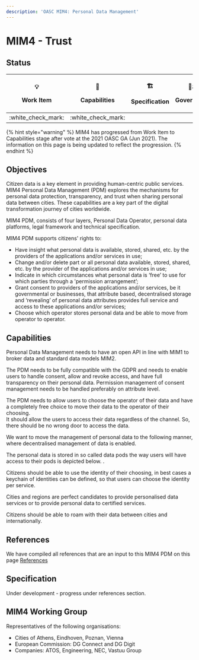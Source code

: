 ```yaml
---
description: 'OASC MIM4: Personal Data Management'
---
```


# MIM4 - Trust

## Status <a href="#mim1-contextinformationmanagement-goal" id="mim1-contextinformationmanagement-goal"></a>

| <p><span data-gb-custom-inline data-tag="emoji" data-code="1f4a1">💡</span> </p><p>Work Item</p> | <p><span data-gb-custom-inline data-tag="emoji" data-code="1f9e9">🧩</span> </p><p>Capabilities</p> | <p><span data-gb-custom-inline data-tag="emoji" data-code="1f3d7">🏗</span> </p><p>Specification</p> | <p><span data-gb-custom-inline data-tag="emoji" data-code="1f469-2696">👩⚖</span> </p><p>Governance</p> |
| :----------------------------------------------------------------------------------------------: | :-------------------------------------------------------------------------------------------------: | :--------------------------------------------------------------------------------------------------: | :-----------------------------------------------------------------------------------------------------: |
|                                       :white\_check\_mark:                                       |                                        :white\_check\_mark:                                         |                                                                                                      |                                                                                                         |

{% hint style="warning" %}
MIM4 has progressed from Work Item to Capabilities stage after vote at the 2021 OASC GA (Jun 2021). The information on this page is being updated to reflect the progression.
{% endhint %}

## Objectives <a href="#mim1-contextinformationmanagement-goal" id="mim1-contextinformationmanagement-goal"></a>

Citizen data is a key element in providing human-centric public services. MIM4 Personal Data Management (PDM) explores the mechanisms for personal data protection, transparency, and trust when sharing personal data between cities. These capabilities are a key part of the digital transformation journey of cities worldwide.&#x20;

MIM4 PDM, consists of four layers, Personal Data Operator, personal data platforms, legal framework and technical specification.&#x20;

MIM4 PDM supports citizens' rights to:

* Have insight what personal data is available, stored, shared, etc. by the providers of the applications and/or services in use;
* Change and/or delete part or all personal data available, stored, shared, etc. by the provider of the applications and/or services in use;
* Indicate in which circumstances what personal data is ‘free’ to use for which parties through a 'permission arrangement’;
* Grant consent to providers of the applications and/or services, be it governmental or businesses, that attribute based, decentralised storage and ‘revealing’ of personal data attributes provides full service and access to these applications and/or services;
* Choose which operator stores personal data and be able to move from operator to operator.

## Capabilities

Personal Data Management needs to have an open API in line with MIM1 to broker data and standard data models MIM2.&#x20;

The PDM needs to be fully compatible with the GDPR and needs to enable users to handle consent, allow and revoke access, and have full transparency on their personal data. Permission management of consent management needs to be handled preferably on attribute level.

The PDM needs to allow users to choose the operator of their data and have a completely free choice to move their data to the operator of their choosing.\
It should allow the users to access their data regardless of the channel. So, there should be no wrong door to access the data.

We want to move the management of personal data to the following manner, where decentralised management of data is enabled.

The personal data is stored in so called data pods the way users will have access to their pods is depicted below. .

Citizens should be able to use the identity of their choosing, in best cases a keychain of identities can be defined, so that users can choose the identity per service.

Cities and regions are perfect candidates to provide personalised data services or to provide personal data to certified services.

Citizens should be able to roam with their data between cities and internationally.

## References <a href="#mim4-personaldatamanagement-recommendation" id="mim4-personaldatamanagement-recommendation"></a>

We have compiled all references that are an input to this MIM4 PDM on this page [References](references.md)

## Specification <a href="#mim4-personaldatamanagement-recommendation" id="mim4-personaldatamanagement-recommendation"></a>

Under development - progress under references section.



## MIM4 Working Group  <a href="#mim3-ecosystemtransactionmanagement-recommendedspecifications" id="mim3-ecosystemtransactionmanagement-recommendedspecifications"></a>

Representatives of the following organisations:&#x20;

* Cities of Athens, Eindhoven, Poznan, Vienna
* European Commission: DG Connect and DG Digit
* Companies: ATOS, Engineering, NEC, Vastuu Group&#x20;






